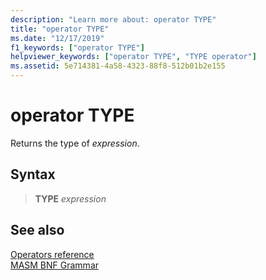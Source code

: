 ```yaml
---
description: "Learn more about: operator TYPE"
title: "operator TYPE"
ms.date: "12/17/2019"
f1_keywords: ["operator TYPE"]
helpviewer_keywords: ["operator TYPE", "TYPE operator"]
ms.assetid: 5e714381-4a58-4323-88f8-512b01b2e155
---
```

# operator TYPE

Returns the type of *expression*.

## Syntax

> **TYPE** *expression*

## See also

[Operators reference](operators-reference.md)\
[MASM BNF Grammar](masm-bnf-grammar.md)
